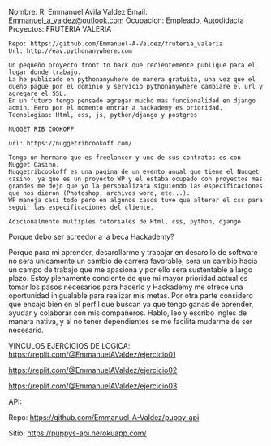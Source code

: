 Nombre: R. Emmanuel Avila Valdez
Email: Emmanuel_a_valdez@outlook.com
Ocupacion: Empleado, Autodidacta
Proyectos: 
    FRUTERIA VALERIA

    Repo: https://github.com/Emmanuel-A-Valdez/fruteria_valeria
    Url: http://eav.pythonanywhere.com

    Un pequeño proyecto front to back que recientemente publique para el lugar donde trabajo. 
    La he publicado en pythonanywhere de manera gratuita, una vez que el dueño pague por el dominio y servicio pythonanywhere cambiare el url y agregare el SSL.
    En un futuro tengo pensado agregar mucho mas funcionalidad en django admin. Pero por el momento entrar a hackademy es prioridad.
    Tecnologias: Html, css, js, python/django y postgres

    NUGGET RIB COOKOFF

    url: https://nuggetribcookoff.com/

    Tengo un hermano que es freelancer y uno de sus contratos es con Nugget Casino.
    Nuggetribcookoff es una pagina de un evento anual que tiene el Nugget casino, ya que es un proyecto WP y el estaba ocupado con proyectos mas grandes me dejo que yo la personalizara siguiendo las especificaciones que nos dieron (Photoshop, archivos word, etc...).
    WP maneja casi todo pero en algunos casos tuve que alterer el css para seguir las especificaciones del cliente.

    Adicionalmente multiples tutoriales de Html, css, python, django


Porque debo ser acreedor a la beca Hackademy?

Porque para mi aprender, desarollarme y trabajar en desarollo de software no sera unicamente un cambio de carrera favorable, sera un cambio hacia un campo de trabajo que me apasiona y por ello sera sustentable a largo plazo. Estoy plenamente conciente de que mi mayor prioridad actual es tomar los pasos necesarios para hacerlo y Hackademy me ofrece una oportunidad inigualable para realizar mis metas.
Por otra parte considero que encajo bien en el perfil que buscan ya que tengo ganas de aprender, ayudar y colaborar con mis compañeros.
Hablo, leo y escribo ingles de manera nativa, y al no tener dependientes se me facilita mudarme de ser necesario.


VINCULOS EJERCICIOS DE LOGICA:
https://replit.com/@EmmanuelAValdez/ejercicio01

https://replit.com/@EmmanuelAValdez/ejercicio02

https://replit.com/@EmmanuelAValdez/ejercicio03


API:

Repo: https://github.com/Emmanuel-A-Valdez/puppy-api

Sitio: https://puppys-api.herokuapp.com/



